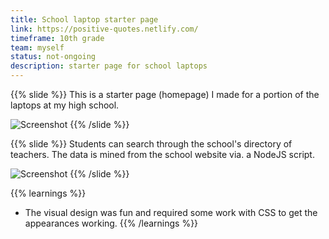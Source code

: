 ```yaml
---
title: School laptop starter page
link: https://positive-quotes.netlify.com/
timeframe: 10th grade
team: myself
status: not-ongoing
description: starter page for school laptops
---
```

{{% slide %}}
This is a starter page (homepage) I made for a portion of the laptops at my high school.

![Screenshot](/s/school-laptop-starter-page/screenshot.png)
{{% /slide %}}

{{% slide %}}
Students can search through the school's directory of teachers. The data is mined from the school website via. a NodeJS script.

![Screenshot](/s/school-laptop-starter-page/search.png)
{{% /slide %}}

{{% learnings %}}
* The visual design was fun and required some work with CSS to get the appearances working.
{{% /learnings %}}
